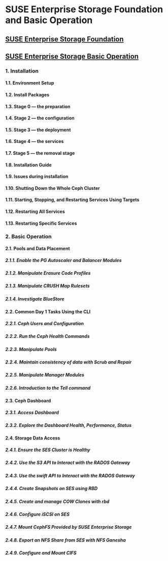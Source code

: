 # SUSE Enterprise Storage Foundation and Basic Operation

## [SUSE Enterprise Storage Foundation](./linux_ses_memo.md)

## [SUSE Enterprise Storage Basic Operation](./linux_ses_demo.md)

### 1. Installation
#### 1.1. Environment Setup
#### 1.2. Install Packages
#### 1.3. Stage 0 — the preparation
#### 1.4. Stage 2 — the configuration
#### 1.5. Stage 3 — the deployment
#### 1.6. Stage 4 — the services
#### 1.7. Stage 5 — the removal stage
#### 1.8. Installation Guide
#### 1.9. Issues during installation
#### 1.10. Shutting Down the Whole Ceph Cluster
#### 1.11. Starting, Stopping, and Restarting Services Using Targets
#### 1.12. Restarting All Services
#### 1.13. Restarting Specific Services

### 2. Basic Operation
#### 2.1. Pools and Data Placement
##### 2.1.1. Enable the PG Autoscaler and Balancer Modules
##### 2.1.2. Manipulate Erasure Code Profiles
##### 2.1.3. Manipulate CRUSH Map Rulesets
##### 2.1.4. Investigate BlueStore

#### 2.2. Common Day 1 Tasks Using the CLI
##### 2.2.1. Ceph Users and Configuration
##### 2.2.2. Run the Ceph Health Commands
##### 2.2.3. Manipulate Pools
##### 2.2.4. Maintain consistency of data with Scrub and Repair
##### 2.2.5. Manipulate Manager Modules
##### 2.2.6. Introduction to the Tell command

#### 2.3. Ceph Dashboard
##### 2.3.1. Access Dashboard
##### 2.3.2. Explore the Dashboard Health, Performance, Status

#### 2.4. Storage Data Access
##### 2.4.1. Ensure the SES Cluster is Healthy
##### 2.4.2. Use the S3 API to Interact with the RADOS Gateway
##### 2.4.3. Use the swift API to Interact with the RADOS Gateway
##### 2.4.4. Create Snapshots on SES using RBD
##### 2.4.5. Create and manage COW Clones with rbd
##### 2.4.6. Configure iSCSI on SES
##### 2.4.7. Mount CephFS Provided by SUSE Enterprise Storage
##### 2.4.8. Export an NFS Share from SES with NFS Ganesha
##### 2.4.9. Configure and Mount CIFS

